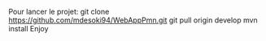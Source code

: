 Pour lancer le projet:
git clone https://github.com/mdesoki94/WebAppPmn.git
git pull origin develop
mvn install
Enjoy
